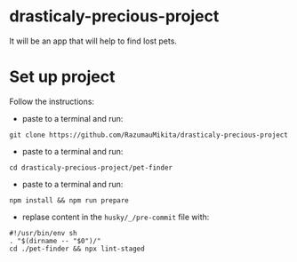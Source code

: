 # drasticaly-precious-project
It will be an app that will help to find lost pets.
# Set up project
Follow the instructions:
 - paste to a terminal and run:
```
git clone https://github.com/RazumauMikita/drasticaly-precious-project
```
 - paste to a terminal and run:
```
cd drasticaly-precious-project/pet-finder
```
 - paste to a terminal and run:
```
npm install && npm run prepare
```
 - replase content in the `husky/_/pre-commit` file with: 
```
#!/usr/bin/env sh
. "$(dirname -- "$0")/"
cd ./pet-finder && npx lint-staged
```
